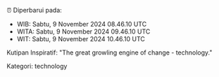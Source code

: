⏰ Diperbarui pada:
- WIB: Sabtu, 9 November 2024 08.46.10 UTC
- WITA: Sabtu, 9 November 2024 09.46.10 UTC
- WIT: Sabtu, 9 November 2024 10.46.10 UTC

Kutipan Inspiratif:
"The great growling engine of change - technology."


Kategori: technology

